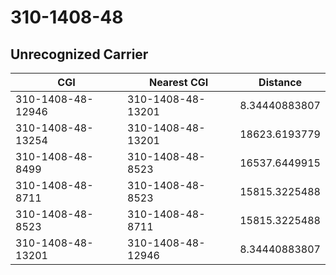 # 310-1408-48
## Unrecognized Carrier


| CGI | Nearest CGI | Distance |
|-----|-------------|----------|
| 310-1408-48-12946 | 310-1408-48-13201 | 8.34440883807 |
| 310-1408-48-13254 | 310-1408-48-13201 | 18623.6193779 |
| 310-1408-48-8499 | 310-1408-48-8523 | 16537.6449915 |
| 310-1408-48-8711 | 310-1408-48-8523 | 15815.3225488 |
| 310-1408-48-8523 | 310-1408-48-8711 | 15815.3225488 |
| 310-1408-48-13201 | 310-1408-48-12946 | 8.34440883807 |
